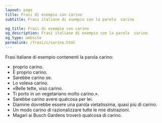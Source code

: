 ```yaml
---
layout: page
title: Frasi di esempio con carino 
subtitle: Frasi italiane di esempio con la parola  carino

og_title: Frasi di esempio con carino 
og_description: Frasi italiane di esempio con la parola  carino
og_type: website
permalink: /frasi/c/carino.html
---
```


Frasi italiane di esempio contenenti la parola carino:


- proprio carino.
- È proprio carino.
- Sarebbe carino se.
- Lo voleva carino.
- «Belle tette, viso carino.
- Ti porto in un vegetariano molto carino.».
- Sarebbe carino avere qualcosa per lei.
- Diamine dovrebbe essere una parola vietatissima, quasi più di carino.
- Un modo carino di razionalizzare tutte le mie distrazioni.
- Magari ai Busch Gardens troverò qualcosa di carino.
